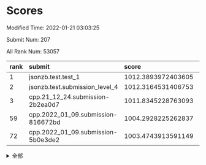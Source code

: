 # Scores

Modified Time: 2022-01-21 03:03:25

Submit Num: 207

All Rank Num: 53057

| rank |               submit               |       score        |       sigma        | pk_num |
| :--- | :--------------------------------- | :----------------- | :----------------- | :----- |
| 1    | jsonzb.test.test_1                 | 1012.3893972403605 | 0.7894054188508706 | 1023   |
| 2    | jsonzb.test.submission_level_4     | 1012.3164531406753 | 0.80213518274403   | 1023   |
| 3    | cpp.21_12_24.submission-2b2ea0d7   | 1011.8345228763093 | 0.7978387516861952 | 1024   |
| 59   | cpp.2022_01_09.submission-816672bd | 1004.2928225262837 | 0.7073587733842721 | 1027   |
| 72   | cpp.2022_01_09.submission-5b0e3de2 | 1003.4743913591149 | 0.7185231802605374 | 1025   |


<details>
<summary>全部</summary>

| rank |                 submit                 |       score        |       sigma        | pk_num |
| :--- | :------------------------------------- | :----------------- | :----------------- | :----- |
| 1    | jsonzb.test.test_1                     | 1012.3893972403605 | 0.7894054188508706 | 1023   |
| 2    | jsonzb.test.submission_level_4         | 1012.3164531406753 | 0.80213518274403   | 1023   |
| 3    | cpp.21_12_24.submission-2b2ea0d7       | 1011.8345228763093 | 0.7978387516861952 | 1024   |
| 4    | gobigger.level_3.submission_level_3_36 | 1011.6393166897894 | 0.7872510923991989 | 1024   |
| 5    | gobigger.level_3.submission_level_3_19 | 1011.3619041587739 | 0.7686773343206528 | 1025   |
| 6    | gobigger.level_3.submission_level_3_24 | 1011.2887034727501 | 0.7878918046500076 | 1029   |
| 7    | gobigger.level_3.submission_level_3_47 | 1011.2233857374869 | 0.7805029817369877 | 1024   |
| 8    | gobigger.level_3.submission_level_3_21 | 1011.1895030819823 | 0.765709573945968  | 1030   |
| 9    | gobigger.level_3.submission_level_3_35 | 1010.6051688170004 | 0.7764595556840826 | 1026   |
| 10   | gobigger.level_3.submission_level_3_45 | 1010.5825158737134 | 0.7844017429573482 | 1025   |
| 11   | gobigger.level_3.submission_level_3_20 | 1010.5568877894507 | 0.769720251376754  | 1026   |
| 12   | gobigger.level_3.submission_level_3_22 | 1010.5552529079797 | 0.7712878487616128 | 1026   |
| 13   | gobigger.level_3.submission_level_3_42 | 1010.5169092651669 | 0.7818895858559277 | 1025   |
| 14   | gobigger.level_3.submission_level_3_48 | 1010.4870687318692 | 0.7717304788278743 | 1027   |
| 15   | gobigger.level_3.submission_level_3_25 | 1010.3934620259706 | 0.759330361803623  | 1025   |
| 16   | gobigger.level_3.submission_level_3_32 | 1010.3045545231967 | 0.7707354320300196 | 1028   |
| 17   | gobigger.level_3.submission_level_3_13 | 1010.2632926325504 | 0.7844033016994364 | 1021   |
| 18   | gobigger.level_3.submission_level_3_38 | 1010.2252317946967 | 0.7755196746184994 | 1024   |
| 19   | gobigger.level_3.submission_level_3_28 | 1010.213489709512  | 0.762176829322492  | 1027   |
| 20   | gobigger.level_3.submission_level_3_8  | 1010.1173232146897 | 0.7565148741481145 | 1026   |
| 21   | gobigger.level_3.submission_level_3_3  | 1010.0467233125497 | 0.7568398554547038 | 1027   |
| 22   | gobigger.level_3.submission_level_3_6  | 1010.0366938218738 | 0.74515693941362   | 1028   |
| 23   | gobigger.level_3.submission_level_3_49 | 1010.0241206564676 | 0.7815090016273112 | 1029   |
| 24   | gobigger.level_3.submission_level_3_29 | 1009.996074682315  | 0.7348794485450236 | 1023   |
| 25   | gobigger.level_3.submission_level_3_40 | 1009.9560922794667 | 0.7595148953305408 | 1025   |
| 26   | gobigger.level_3.submission_level_3_11 | 1009.9114043520749 | 0.7760882281153003 | 1024   |
| 27   | gobigger.level_3.submission_level_3_17 | 1009.8017626646623 | 0.758486388703201  | 1025   |
| 28   | gobigger.level_3.submission_level_3_7  | 1009.7798559048678 | 0.7542290255229265 | 1027   |
| 29   | gobigger.level_3.submission_level_3_37 | 1009.710782222771  | 0.7621053898294925 | 1022   |
| 30   | gobigger.level_3.submission_level_3_46 | 1009.7027879020775 | 0.7563985343144397 | 1025   |
| 31   | gobigger.level_3.submission_level_3_30 | 1009.6926695842808 | 0.7377461372563342 | 1023   |
| 32   | gobigger.level_3.submission_level_3_1  | 1009.685179629014  | 0.7579993799491846 | 1023   |
| 33   | gobigger.level_3.submission_level_3_34 | 1009.6777694650117 | 0.772680225701028  | 1021   |
| 34   | gobigger.level_3.submission_level_3_2  | 1009.5945071606764 | 0.7485817122958048 | 1024   |
| 35   | gobigger.level_3.submission_level_3_0  | 1009.4493314641542 | 0.7448901464086145 | 1027   |
| 36   | gobigger.level_3.submission_level_3_16 | 1009.4418983582419 | 0.7332232602461153 | 1022   |
| 37   | gobigger.level_3.submission_level_3_15 | 1009.425621489346  | 0.7496211193050393 | 1027   |
| 38   | gobigger.level_3.submission_level_3_9  | 1009.3769210005242 | 0.7711384805574455 | 1024   |
| 39   | gobigger.level_3.submission_level_3_14 | 1009.365257553571  | 0.7506486035737934 | 1020   |
| 40   | gobigger.level_3.submission_level_3_43 | 1009.3378222053051 | 0.7569435115181843 | 1027   |
| 41   | gobigger.level_3.submission_level_3_41 | 1009.2876002956426 | 0.7395090655929408 | 1027   |
| 42   | gobigger.level_3.submission_level_3_27 | 1009.2815516970802 | 0.7470419962679203 | 1020   |
| 43   | gobigger.level_3.submission_level_3_44 | 1009.2307402193122 | 0.757228405930199  | 1027   |
| 44   | gobigger.level_3.submission_level_3_18 | 1009.203908952259  | 0.7548592515559702 | 1028   |
| 45   | gobigger.level_3.submission_level_3_5  | 1009.1835839766578 | 0.7413677381233571 | 1024   |
| 46   | gobigger.level_3.submission_level_3_31 | 1009.1428340879572 | 0.7588539499840301 | 1020   |
| 47   | gobigger.level_3.submission_level_3_23 | 1008.9215379314803 | 0.7565867497757371 | 1023   |
| 48   | gobigger.level_3.submission_level_3_39 | 1008.8488999596873 | 0.7566332645469785 | 1022   |
| 49   | gobigger.level_3.submission_level_3_26 | 1008.8398833982454 | 0.7447456832780067 | 1028   |
| 50   | gobigger.level_3.submission_level_3_10 | 1008.817882207765  | 0.7360045695586297 | 1028   |
| 51   | gobigger.level_3.submission_level_3_12 | 1008.7976866223203 | 0.7505897134846199 | 1023   |
| 52   | gobigger.level_3.submission_level_3_33 | 1008.7886595280045 | 0.7469971269065498 | 1024   |
| 53   | gobigger.level_3.submission_level_3_4  | 1008.2188752679513 | 0.749746279208221  | 1024   |
| 54   | gobigger.level_1.submission_level_1_29 | 1004.6512992162021 | 0.7167437507219897 | 1023   |
| 55   | gobigger.level_1.submission_level_1_28 | 1004.4581580471825 | 0.7106376322597769 | 1024   |
| 56   | gobigger.level_1.submission_level_1_12 | 1004.4365221541659 | 0.7154858033362419 | 1027   |
| 57   | gobigger.level_1.submission_level_1_5  | 1004.3437990458235 | 0.7251081640035006 | 1025   |
| 58   | gobigger.level_1.submission_level_1_34 | 1004.2953422198522 | 0.722291417817295  | 1025   |
| 59   | cpp.2022_01_09.submission-816672bd     | 1004.2928225262837 | 0.7073587733842721 | 1027   |
| 60   | gobigger.level_1.submission_level_1_40 | 1004.2920653744924 | 0.7119807116902388 | 1022   |
| 61   | gobigger.level_1.submission_level_1_25 | 1004.0967760106187 | 0.7189045127446635 | 1024   |
| 62   | gobigger.level_1.submission_level_1_20 | 1004.0545598564452 | 0.7205454441450654 | 1026   |
| 63   | gobigger.level_1.submission_level_1_8  | 1003.9604895017085 | 0.7196079478205262 | 1019   |
| 64   | gobigger.level_1.submission_level_1_46 | 1003.8209582683616 | 0.7191961352922455 | 1031   |
| 65   | gobigger.level_1.submission_level_1_23 | 1003.810440629816  | 0.7286028953983358 | 1026   |
| 66   | gobigger.level_1.submission_level_1_17 | 1003.7366701662238 | 0.7240495809415352 | 1021   |
| 67   | gobigger.level_1.submission_level_1_9  | 1003.6845956056557 | 0.7158263312979521 | 1030   |
| 68   | gobigger.level_1.submission_level_1_7  | 1003.5995536991068 | 0.7092370613593968 | 1025   |
| 69   | gobigger.level_1.submission_level_1_10 | 1003.5575507898305 | 0.7203600940834093 | 1032   |
| 70   | gobigger.level_1.submission_level_1_30 | 1003.5155018181716 | 0.7206652624613835 | 1022   |
| 71   | gobigger.level_1.submission_level_1_18 | 1003.4928885543917 | 0.7208411555563877 | 1025   |
| 72   | cpp.2022_01_09.submission-5b0e3de2     | 1003.4743913591149 | 0.7185231802605374 | 1025   |
| 73   | gobigger.level_1.submission_level_1_36 | 1003.4537449770427 | 0.7256831426203493 | 1023   |
| 74   | gobigger.level_1.submission_level_1_27 | 1003.4383765336548 | 0.7134238974144894 | 1027   |
| 75   | gobigger.level_1.submission_level_1_24 | 1003.438230803105  | 0.7181030065097325 | 1024   |
| 76   | gobigger.level_1.submission_level_1_16 | 1003.4143296616254 | 0.7152168495859771 | 1026   |
| 77   | gobigger.level_1.submission_level_1_41 | 1003.3973855961879 | 0.7239292052962033 | 1029   |
| 78   | gobigger.level_1.submission_level_1_14 | 1003.3844993004151 | 0.7283768649967076 | 1028   |
| 79   | gobigger.level_1.submission_level_1_43 | 1003.2505139669587 | 0.7097303885289712 | 1024   |
| 80   | gobigger.level_1.submission_level_1_26 | 1003.2464468056779 | 0.7183756636072839 | 1026   |
| 81   | gobigger.level_1.submission_level_1_19 | 1003.205553759706  | 0.7116104137687013 | 1023   |
| 82   | gobigger.level_1.submission_level_1_3  | 1003.1877162056303 | 0.7075908689110809 | 1021   |
| 83   | gobigger.level_1.submission_level_1_6  | 1003.0716535673549 | 0.7098743262464832 | 1023   |
| 84   | gobigger.level_1.submission_level_1_15 | 1003.0406185951636 | 0.7287693660052924 | 1026   |
| 85   | gobigger.level_1.submission_level_1_45 | 1002.9739798942708 | 0.714051415608568  | 1024   |
| 86   | gobigger.level_1.submission_level_1_4  | 1002.8872956271514 | 0.719516426433583  | 1027   |
| 87   | gobigger.level_1.submission_level_1_2  | 1002.8770742102851 | 0.7119237078457152 | 1030   |
| 88   | gobigger.level_1.submission_level_1_33 | 1002.8634926754994 | 0.7048825171292401 | 1023   |
| 89   | gobigger.level_1.submission_level_1_31 | 1002.815604361568  | 0.7013216040017093 | 1024   |
| 90   | gobigger.level_1.submission_level_1_0  | 1002.802124690284  | 0.7096884949704315 | 1026   |
| 91   | gobigger.level_1.submission_level_1_39 | 1002.7431099373223 | 0.7133553361197166 | 1025   |
| 92   | gobigger.level_1.submission_level_1_38 | 1002.7200267577698 | 0.7110563818133949 | 1031   |
| 93   | gobigger.level_1.submission_level_1_49 | 1002.7183044324088 | 0.7027220110209058 | 1027   |
| 94   | gobigger.level_1.submission_level_1_1  | 1002.6682876089344 | 0.7187812913363224 | 1025   |
| 95   | gobigger.level_1.submission_level_1_22 | 1002.4121314401486 | 0.7187645615798336 | 1029   |
| 96   | gobigger.level_1.submission_level_1_21 | 1002.3275839158968 | 0.7193080085104331 | 1026   |
| 97   | gobigger.level_1.submission_level_1_42 | 1002.2654425479751 | 0.706492876248563  | 1028   |
| 98   | gobigger.level_1.submission_level_1_44 | 1002.2406181535288 | 0.7163147899625918 | 1027   |
| 99   | gobigger.level_1.submission_level_1_13 | 1002.2134998827727 | 0.7160868188885221 | 1023   |
| 100  | gobigger.level_1.submission_level_1_35 | 1002.1876849603884 | 0.71509967469373   | 1029   |
| 101  | gobigger.level_1.submission_level_1_32 | 1002.1788481079425 | 0.70397550761258   | 1021   |
| 102  | gobigger.level_1.submission_level_1_47 | 1002.1306146954315 | 0.7165424207364541 | 1022   |
| 103  | gobigger.level_1.submission_level_1_48 | 1002.1137723209403 | 0.7180417964962094 | 1025   |
| 104  | gobigger.level_1.submission_level_1_11 | 1001.9668638933845 | 0.7140358938753131 | 1022   |
| 105  | gobigger.level_1.submission_level_1_37 | 1001.9127211346713 | 0.7133380912095544 | 1023   |
| 106  | gobigger.random.submission_random_24   | 997.5922464972156  | 0.7101267661574644 | 1025   |
| 107  | gobigger.random.submission_random_20   | 997.2820488467468  | 0.7087151751693185 | 1025   |
| 108  | gobigger.random.submission_random_9    | 997.1902508245742  | 0.697535012906211  | 1027   |
| 109  | gobigger.random.submission_random_6    | 997.0224688925074  | 0.7179006459312766 | 1026   |
| 110  | gobigger.random.submission_random_36   | 996.8273685153185  | 0.7112756248566734 | 1033   |
| 111  | gobigger.random.submission_random_38   | 996.7291307564009  | 0.7173055068192254 | 1024   |
| 112  | gobigger.random.submission_random_13   | 996.5196178659467  | 0.7002127445086145 | 1021   |
| 113  | gobigger.random.submission_random_26   | 996.4763735114018  | 0.7130930159438962 | 1030   |
| 114  | gobigger.random.submission_random_10   | 996.4445600261266  | 0.7166567235255482 | 1025   |
| 115  | gobigger.random.submission_random_32   | 996.4331605270796  | 0.7212432902814782 | 1026   |
| 116  | gobigger.random.submission_random_4    | 996.3709408878049  | 0.7068783460013012 | 1019   |
| 117  | gobigger.random.submission_random_7    | 996.3580245322265  | 0.7132825447369563 | 1026   |
| 118  | gobigger.random.submission_random_37   | 996.3279768278488  | 0.6993722259939998 | 1027   |
| 119  | gobigger.random.submission_random_15   | 996.3057118804983  | 0.7040966267238354 | 1025   |
| 120  | gobigger.random.submission_random_11   | 996.2290673771315  | 0.7037130471396871 | 1024   |
| 121  | gobigger.random.submission_random_5    | 996.1244188811218  | 0.7068846379843161 | 1025   |
| 122  | gobigger.random.submission_random_18   | 996.0873711168065  | 0.7183766402679371 | 1027   |
| 123  | gobigger.random.submission_random_14   | 996.081415655782   | 0.7029696094189034 | 1021   |
| 124  | gobigger.random.submission_random_25   | 996.064852532031   | 0.726912316300828  | 1027   |
| 125  | gobigger.random.submission_random_2    | 996.0406552060888  | 0.6999207444983535 | 1029   |
| 126  | gobigger.random.submission_random_3    | 995.9891139034884  | 0.7116614738521563 | 1027   |
| 127  | gobigger.random.submission_random_16   | 995.9839063141993  | 0.7213640524822904 | 1025   |
| 128  | gobigger.random.submission_random_41   | 995.9519578956816  | 0.7046547549333614 | 1025   |
| 129  | gobigger.random.submission_random_27   | 995.9266180972544  | 0.7073571968455121 | 1025   |
| 130  | gobigger.random.submission_random_17   | 995.9165470575334  | 0.7001322739595272 | 1027   |
| 131  | gobigger.random.submission_random_42   | 995.8988312647822  | 0.7083730113216141 | 1024   |
| 132  | gobigger.random.submission_random_23   | 995.8638776672847  | 0.708755237311717  | 1024   |
| 133  | gobigger.random.submission_random_30   | 995.8335259248967  | 0.6995638510666157 | 1024   |
| 134  | gobigger.random.submission_random_46   | 995.8187167574043  | 0.7118216235772484 | 1030   |
| 135  | gobigger.random.submission_random_48   | 995.7595845345958  | 0.7180943612900942 | 1022   |
| 136  | gobigger.random.submission_random_40   | 995.7505337927704  | 0.7005720701427147 | 1025   |
| 137  | gobigger.random.submission_random_44   | 995.7212079108202  | 0.7188966484243083 | 1026   |
| 138  | gobigger.random.submission_random_35   | 995.7120254144372  | 0.716621805042171  | 1026   |
| 139  | gobigger.random.submission_random_45   | 995.6168120983356  | 0.7054728876545355 | 1028   |
| 140  | gobigger.random.submission_random_47   | 995.6156859979357  | 0.7008294969359881 | 1027   |
| 141  | gobigger.random.submission_random_19   | 995.6078363378081  | 0.703590594719568  | 1026   |
| 142  | gobigger.random.submission_random_28   | 995.6016504168582  | 0.7151886474377764 | 1024   |
| 143  | gobigger.random.submission_random_29   | 995.5802153920558  | 0.711513789672031  | 1031   |
| 144  | gobigger.random.submission_random_33   | 995.5571203036249  | 0.7035387940446356 | 1027   |
| 145  | gobigger.random.submission_random_49   | 995.5074683671111  | 0.7241248692684504 | 1026   |
| 146  | gobigger.random.submission_random_22   | 995.4893473065024  | 0.7136951933413955 | 1026   |
| 147  | gobigger.random.submission_random_12   | 995.3319261462523  | 0.7116326192879331 | 1029   |
| 148  | gobigger.random.submission_random_31   | 995.2888101734193  | 0.6966226064194649 | 1028   |
| 149  | gobigger.random.submission_random_39   | 995.2113322521958  | 0.7125666342951386 | 1027   |
| 150  | gobigger.random.submission_random_1    | 995.1643311475752  | 0.7072303076426423 | 1022   |
| 151  | gobigger.random.submission_random_8    | 994.8775270987894  | 0.7222603113510458 | 1024   |
| 152  | gobigger.random.submission_random_0    | 994.8695170312021  | 0.7067627436081924 | 1028   |
| 153  | gobigger.random.submission_random_34   | 994.8106955234786  | 0.7177538898961728 | 1027   |
| 154  | gobigger.random.submission_random_43   | 994.7299458551312  | 0.7106430697736624 | 1029   |
| 155  | gobigger.level_2.submission_level_2_11 | 994.4647125188554  | 0.7189423278239879 | 1026   |
| 156  | gobigger.random.submission_random_21   | 994.3312078955075  | 0.713832960277956  | 1024   |
| 157  | gobigger.level_2.submission_level_2_2  | 994.1466823339445  | 0.7378630270459253 | 1020   |
| 158  | gobigger.level_2.submission_level_2_44 | 993.8555414157162  | 0.723994042288344  | 1023   |
| 159  | gobigger.level_2.submission_level_2_5  | 993.4249576497782  | 0.7348069633604017 | 1019   |
| 160  | gobigger.level_2.submission_level_2_49 | 993.1934916842508  | 0.7345266807544479 | 1021   |
| 161  | gobigger.level_2.submission_level_2_34 | 992.9215367813775  | 0.7463651845368138 | 1030   |
| 162  | gobigger.level_2.submission_level_2_1  | 992.8644771036281  | 0.7360733017411487 | 1029   |
| 163  | gobigger.level_2.submission_level_2_29 | 992.8451841899899  | 0.7407344269159977 | 1028   |
| 164  | gobigger.level_2.submission_level_2_31 | 992.7759675809833  | 0.7401789978590186 | 1024   |
| 165  | gobigger.level_2.submission_level_2_46 | 992.7674258954806  | 0.7486839274519855 | 1019   |
| 166  | gobigger.level_2.submission_level_2_13 | 992.7197910622302  | 0.7401253729639525 | 1030   |
| 167  | gobigger.level_2.submission_level_2_21 | 992.6913416200442  | 0.747284355844666  | 1030   |
| 168  | gobigger.level_2.submission_level_2_19 | 992.677695350016   | 0.7457986380069683 | 1022   |
| 169  | gobigger.level_2.submission_level_2_16 | 992.5880703835575  | 0.7464617341000455 | 1019   |
| 170  | gobigger.level_2.submission_level_2_3  | 992.5651634363367  | 0.729655168903459  | 1030   |
| 171  | gobigger.level_2.submission_level_2_12 | 992.4997993049977  | 0.7511771841018342 | 1028   |
| 172  | gobigger.level_2.submission_level_2_47 | 992.4218907542274  | 0.7426421212114953 | 1024   |
| 173  | gobigger.level_2.submission_level_2_28 | 992.4027212723511  | 0.7463991529108929 | 1027   |
| 174  | gobigger.level_2.submission_level_2_27 | 992.333821438209   | 0.7504200637425307 | 1026   |
| 175  | gobigger.level_2.submission_level_2_43 | 992.2881631171964  | 0.7411039861847365 | 1022   |
| 176  | gobigger.level_2.submission_level_2_23 | 992.2873492475252  | 0.7515109365856704 | 1029   |
| 177  | gobigger.level_2.submission_level_2_20 | 992.2512681512543  | 0.7400905759000244 | 1022   |
| 178  | gobigger.level_2.submission_level_2_7  | 992.247678875112   | 0.7379740250080958 | 1026   |
| 179  | gobigger.level_2.submission_level_2_10 | 992.2129128666433  | 0.7400965704505377 | 1022   |
| 180  | gobigger.level_2.submission_level_2_22 | 992.1427347122319  | 0.746051063656355  | 1020   |
| 181  | gobigger.level_2.submission_level_2_26 | 992.1363026885103  | 0.7327178246270349 | 1024   |
| 182  | gobigger.level_2.submission_level_2_18 | 992.1327159409232  | 0.7427657546933515 | 1028   |
| 183  | gobigger.level_2.submission_level_2_6  | 992.0741282681743  | 0.7386590349963789 | 1026   |
| 184  | gobigger.level_2.submission_level_2_30 | 992.0255084838211  | 0.7464086740330718 | 1025   |
| 185  | gobigger.level_2.submission_level_2_36 | 992.0141678762989  | 0.7534737218180638 | 1028   |
| 186  | gobigger.level_2.submission_level_2_25 | 991.9679071962482  | 0.7236795141475798 | 1024   |
| 187  | gobigger.level_2.submission_level_2_33 | 991.9425737300413  | 0.7476928975438715 | 1026   |
| 188  | gobigger.level_2.submission_level_2_32 | 991.8816214082301  | 0.7575455857179413 | 1022   |
| 189  | gobigger.level_2.submission_level_2_4  | 991.8119305519511  | 0.7436370886326523 | 1024   |
| 190  | gobigger.level_2.submission_level_2_14 | 991.8028933336243  | 0.7379693728023469 | 1025   |
| 191  | gobigger.level_2.submission_level_2_9  | 991.7274357884587  | 0.746752323882096  | 1028   |
| 192  | gobigger.level_2.submission_level_2_39 | 991.6912260513362  | 0.7389184401954172 | 1030   |
| 193  | gobigger.level_2.submission_level_2_45 | 991.6392076447518  | 0.7571904226870737 | 1027   |
| 194  | gobigger.level_2.submission_level_2_37 | 991.6222559841     | 0.7330011363318584 | 1023   |
| 195  | gobigger.level_2.submission_level_2_24 | 991.4469625115325  | 0.7307896713971869 | 1025   |
| 196  | gobigger.level_2.submission_level_2_48 | 991.4436361975548  | 0.7550522968409898 | 1030   |
| 197  | gobigger.level_2.submission_level_2_8  | 991.4155425426476  | 0.746421369345518  | 1023   |
| 198  | gobigger.level_2.submission_level_2_17 | 991.4114517943348  | 0.7516910932184736 | 1025   |
| 199  | gobigger.level_2.submission_level_2_41 | 991.2793028020945  | 0.7376889868843651 | 1022   |
| 200  | gobigger.level_2.submission_level_2_0  | 991.1279272773038  | 0.745199815880834  | 1024   |
| 201  | gobigger.level_2.submission_level_2_15 | 991.0608431594634  | 0.747274654273177  | 1025   |
| 202  | gobigger.level_2.submission_level_2_35 | 990.8494297067565  | 0.7731218258326978 | 1022   |
| 203  | gobigger.level_2.submission_level_2_40 | 990.8041818553461  | 0.7373731799521889 | 1027   |
| 204  | gobigger.level_2.submission_level_2_42 | 990.7337077266992  | 0.7643586357123805 | 1022   |
| 205  | gobigger.level_2.submission_level_2_38 | 989.2555427496885  | 0.784775258987705  | 1030   |
| 206  | gobigger.none.submission_none_0        | 979.1431869899991  | 1.2587193622037618 | 1027   |
| 207  | gobigger.none.submission_none_1        | 977.3949629275294  | 1.3019938452682536 | 1023   |

</details>